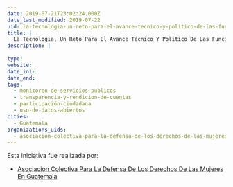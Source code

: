 ```yaml
---
date: 2019-07-21T23:02:24.000Z
date_last_modified: 2019-07-22
uid: la-tecnologia-un-reto-para-el-avance-tecnico-y-politico-de-las-funcionarias-municipales
title: |
  La Tecnologia, Un Reto Para El Avance Técnico Y Político De Las Funcionarias Municipales.
description: |
  
type: 
website: 
date_ini: 
date_end: 
tags:
  - monitoreo-de-servicios-publicos
  - transparencia-y-rendicion-de-cuentas
  - participación-ciudadana
  - uso-de-datos-abiertos
cities: 
  - Guatemala
organizations_uids:
  - asociacion-colectiva-para-la-defensa-de-los-derechos-de-las-mujeres-en-guatemala
---
```


Esta iniciativa fue realizada por:

- [Asociación Colectiva Para La Defensa De Los Derechos De Las Mujeres En Guatemala](/organizaciones/asociacion-colectiva-para-la-defensa-de-los-derechos-de-las-mujeres-en-guatemala)

